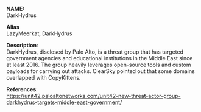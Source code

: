 **NAME:**  
DarkHydrus  
  
**Alias**  
LazyMeerkat, DarkHydrus  
  
**Description**:   
DarkHydrus, disclosed by Palo Alto, is a threat group that has targeted government agencies and educational institutions in the Middle East since at least 2016. The group heavily leverages open-source tools and custom payloads for carrying out attacks. ClearSky pointed out that some domains overlapped with CopyKittens.
  
**References**:  
https://unit42.paloaltonetworks.com/unit42-new-threat-actor-group-darkhydrus-targets-middle-east-government/
